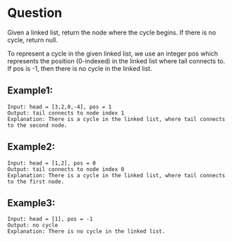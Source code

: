 # Question
Given a linked list, return the node where the cycle begins. If there is no cycle, return null.

To represent a cycle in the given linked list, we use an integer pos which represents the position (0-indexed) in the linked list where tail connects to. If pos is -1, then there is no cycle in the linked list.
## Example1:
```
Input: head = [3,2,0,-4], pos = 1
Output: tail connects to node index 1
Explanation: There is a cycle in the linked list, where tail connects to the second node.
```
## Example2:
```
Input: head = [1,2], pos = 0
Output: tail connects to node index 0
Explanation: There is a cycle in the linked list, where tail connects to the first node.
```
## Example3:
```
Input: head = [1], pos = -1
Output: no cycle
Explanation: There is no cycle in the linked list.
```
